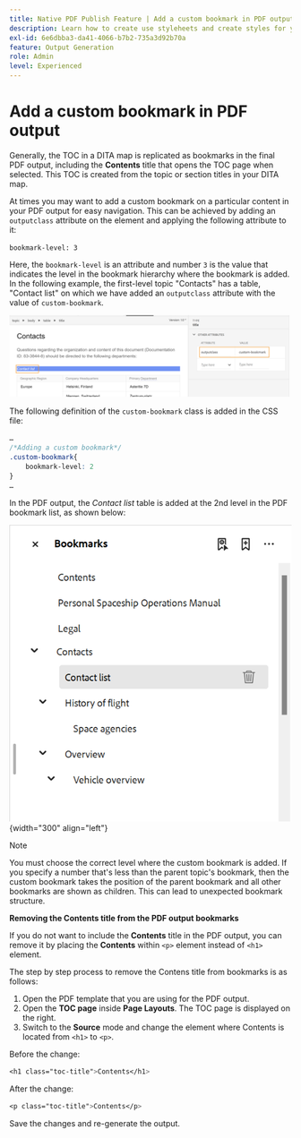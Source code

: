 ```yaml
---
title: Native PDF Publish Feature | Add a custom bookmark in PDF output
description: Learn how to create use styleheets and create styles for your content.
exl-id: 6e6dbba3-da41-4066-b7b2-735a3d92b70a
feature: Output Generation
role: Admin
level: Experienced
---
```

# Add a custom bookmark in PDF output

Generally, the TOC in a DITA map is replicated as bookmarks in the final PDF output, including the **Contents** title that opens the TOC page when selected. This TOC is created from the topic or section titles in your DITA map. 

At times you may want to add a custom bookmark on a particular content in your PDF output for easy navigation. This can be achieved by adding an `outputclass` attribute on the element and applying the following attribute to it: 

`bookmark-level: 3`

Here, the `bookmark-level` is an attribute and number `3` is the value that indicates the level in the bookmark hierarchy where the bookmark is added. In the following example, the first-level topic "Contacts" has a table, "Contact list" on which we have added an `outputclass` attribute with the value of `custom-bookmark`.


<img src="./assets/custom-bookmark-attribute.png" width=500>

The following definition of the `custom-bookmark` class is added in the CSS file:

```css
…
/*Adding a custom bookmark*/
.custom-bookmark{
    bookmark-level: 2
}
…
```

In the PDF output, the *Contact list* table is added at the 2nd level in the PDF bookmark list, as shown below:

![](assets/custom-bookmark-in-pdf-output.png) {width="300" align="left"}

>[!NOTE]
>
>You must choose the correct level where the custom bookmark is added. If you specify a number that's less than the parent topic's bookmark, then the custom bookmark takes the position of the parent bookmark and all other bookmarks are shown as children. This can lead to unexpected bookmark structure.

**Removing the Contents title from the PDF output bookmarks**

If you do not want to include the **Contents** title in the PDF output, you can remove it by placing the **Contents** within `<p>` element instead of `<h1>` element. 

The step by step process to remove the Contens title from bookmarks is as follows:

1. Open the PDF template that you are using for the PDF output. 
2. Open the **TOC page** inside **Page Layouts**.
   The TOC page is displayed on the right.
3. Switch to the **Source** mode and change the element where Contents is located from `<h1>` to `<p>`.

Before the change:

```css
<h1 class="toc-title">Contents</h1>
```

After the change:

```css
<p class="toc-title">Contents</p>
```
Save the changes and re-generate the output. 





